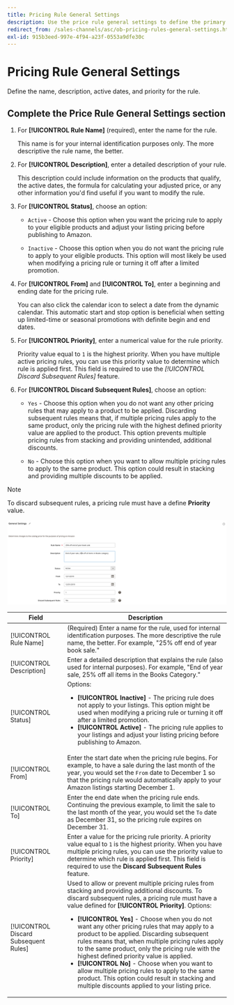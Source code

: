 ```yaml
---
title: Pricing Rule General Settings
description: Use the price rule general settings to define the primary characteristics of a listing price rule.
redirect_from: /sales-channels/asc/ob-pricing-rules-general-settings.html
exl-id: 915b3eed-997e-4f94-a23f-0553a9dfe30c
---
```

# Pricing Rule General Settings

Define the name, description, active dates, and priority for the rule.

## Complete the Price Rule General Settings section

1. For **[!UICONTROL Rule Name]** (required), enter the name for the rule.

   This name is for your internal identification purposes only. The more descriptive the rule name, the better.

1. For **[!UICONTROL Description]**, enter a detailed description of your rule.

   This description could include information on the products that qualify, the active dates, the formula for calculating your adjusted price, or any other information you'd find useful if you want to modify the rule.

1. For **[!UICONTROL Status]**, choose an option:

    - `Active` - Choose this option when you want the pricing rule to apply to your eligible products and adjust your listing pricing before publishing to Amazon.

    - `Inactive` - Choose this option when you do not want the pricing rule to apply to your eligible products. This option will most likely be used when modifying a pricing rule or turning it off after a limited promotion.

1. For **[!UICONTROL From]** and **[!UICONTROL To]**, enter a beginning and ending date for the pricing rule.

   You can also click the calendar icon to select a date from the dynamic calendar. This automatic start and stop option is beneficial when setting up limited-time or seasonal promotions with definite begin and end dates.

1. For **[!UICONTROL Priority]**, enter a numerical value for the rule priority.

   Priority value equal to `1` is the highest priority. When you have multiple active pricing rules, you can use this priority value to determine which rule is applied first. This field is required to use the _[!UICONTROL Discard Subsequent Rules]_ feature.

1. For **[!UICONTROL Discard Subsequent Rules]**, choose an option:

    - `Yes` - Choose this option when you do not want any other pricing rules that may apply to a product to be applied. Discarding subsequent rules means that, if multiple pricing rules apply to the same product, only the pricing rule with the highest defined priority value are applied to the product. This option prevents multiple pricing rules from stacking and providing unintended, additional discounts.

    - `No` - Choose this option when you want to allow multiple pricing rules to apply to the same product. This option could result in stacking and providing multiple discounts to be applied.

>[!NOTE]
>
>To discard subsequent rules, a pricing rule must have a define **Priority** value.

![Pricing rule general settings](assets/amazon-pricing-rule-general.png)

|Field|Description|
|---|---|
|[!UICONTROL Rule Name]|(Required) Enter a name for the rule, used for internal identification purposes. The more descriptive the rule name, the better. For example, "25% off end of year book sale."|
|[!UICONTROL Description]|Enter a detailed description that explains the rule (also used for internal purposes). For example, "End of year sale, 25% off all items in the Books Category."|
|[!UICONTROL Status]|Options:<ul><li>**[!UICONTROL Inactive]** - The pricing rule does not apply to your listings. This option might be used when modifying a pricing rule or turning it off after a limited promotion.</li><li>**[!UICONTROL Active]** - The pricing rule applies to your listings and adjust your listing pricing before publishing to Amazon.</li></ul>|
|[!UICONTROL From]|Enter the start date when the pricing rule begins. For example, to have a sale during the last month of the year, you would set the `From` date to December 1 so that the pricing rule would automatically apply to your Amazon listings starting December 1.|
|[!UICONTROL To]|Enter the end date when the pricing rule ends. Continuing the previous example, to limit the sale to the last month of the year, you would set the `To` date as December 31, so the pricing rule expires on December 31.|
|[!UICONTROL Priority]|Enter a value for the pricing rule priority. A priority value equal to `1` is the highest priority. When you have multiple pricing rules, you can use the priority value to determine which rule is applied first. This field is required to use the **Discard Subsequent Rules** feature.|
|[!UICONTROL Discard Subsequent Rules]|Used to allow or prevent multiple pricing rules from stacking and providing additional discounts. To discard subsequent rules, a pricing rule must have a value defined for **[!UICONTROL Priority]**. Options:<ul><li>**[!UICONTROL Yes]** - Choose when you do not want any other pricing rules that may apply to a product to be applied. Discarding subsequent rules means that, when multiple pricing rules apply to the same product, only the pricing rule with the highest defined priority value is applied.</li><li>**[!UICONTROL No]** - Choose when you want to allow multiple pricing rules to apply to the same product. This option could result in stacking and multiple discounts applied to your listing price.</li></ul>|
